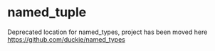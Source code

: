 # named\_tuple

Deprecated location for named\_types, project has been moved here https://github.com/duckie/named_types
